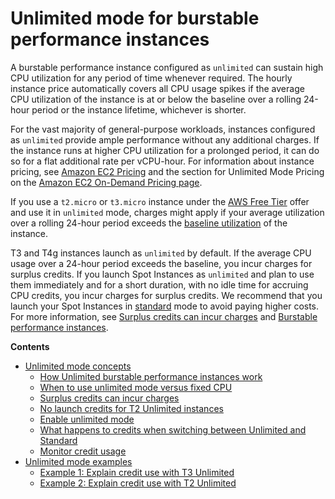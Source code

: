 # Unlimited mode for burstable performance instances<a name="burstable-performance-instances-unlimited-mode"></a>

A burstable performance instance configured as `unlimited` can sustain high CPU utilization for any period of time whenever required\. The hourly instance price automatically covers all CPU usage spikes if the average CPU utilization of the instance is at or below the baseline over a rolling 24\-hour period or the instance lifetime, whichever is shorter\.

For the vast majority of general\-purpose workloads, instances configured as `unlimited` provide ample performance without any additional charges\. If the instance runs at higher CPU utilization for a prolonged period, it can do so for a flat additional rate per vCPU\-hour\. For information about instance pricing, see [Amazon EC2 Pricing](https://aws.amazon.com/ec2/pricing/) and the section for Unlimited Mode Pricing on the [Amazon EC2 On\-Demand Pricing page](https://aws.amazon.com/ec2/pricing/on-demand/#T2.2FT3_Unlimited_Mode_Pricing)\.

If you use a `t2.micro` or `t3.micro` instance under the [AWS Free Tier](https://aws.amazon.com/free/) offer and use it in `unlimited` mode, charges might apply if your average utilization over a rolling 24\-hour period exceeds the [baseline utilization](burstable-credits-baseline-concepts.md#baseline_performance) of the instance\.

T3 and T4g instances launch as `unlimited` by default\. If the average CPU usage over a 24\-hour period exceeds the baseline, you incur charges for surplus credits\. If you launch Spot Instances as `unlimited` and plan to use them immediately and for a short duration, with no idle time for accruing CPU credits, you incur charges for surplus credits\. We recommend that you launch your Spot Instances in [standard](burstable-performance-instances-standard-mode.md) mode to avoid paying higher costs\. For more information, see [Surplus credits can incur charges](burstable-performance-instances-unlimited-mode-concepts.md#unlimited-mode-surplus-credits) and [Burstable performance instances](burstable-spot-instances.md)\.

**Contents**
+ [Unlimited mode concepts](burstable-performance-instances-unlimited-mode-concepts.md)
  + [How Unlimited burstable performance instances work](burstable-performance-instances-unlimited-mode-concepts.md#how-burstable-performance-instances-unlimited-works)
  + [When to use unlimited mode versus fixed CPU](burstable-performance-instances-unlimited-mode-concepts.md#when-to-use-unlimited-mode)
  + [Surplus credits can incur charges](burstable-performance-instances-unlimited-mode-concepts.md#unlimited-mode-surplus-credits)
  + [No launch credits for T2 Unlimited instances](burstable-performance-instances-unlimited-mode-concepts.md#unlimited-mode-no-launch-credits)
  + [Enable unlimited mode](burstable-performance-instances-unlimited-mode-concepts.md#unlimited-mode-enabling)
  + [What happens to credits when switching between Unlimited and Standard](burstable-performance-instances-unlimited-mode-concepts.md#unlimited-mode-switching-and-credits)
  + [Monitor credit usage](burstable-performance-instances-unlimited-mode-concepts.md#unlimited-mode-monitoring-credit-usage)
+ [Unlimited mode examples](unlimited-mode-examples.md)
  + [Example 1: Explain credit use with T3 Unlimited](unlimited-mode-examples.md#t3_unlimited_example)
  + [Example 2: Explain credit use with T2 Unlimited](unlimited-mode-examples.md#t2_unlimited_example)